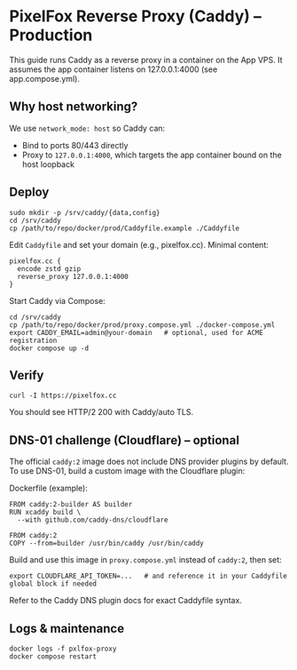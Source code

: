 # PixelFox Reverse Proxy (Caddy) – Production

This guide runs Caddy as a reverse proxy in a container on the App VPS. It assumes the app container listens on 127.0.0.1:4000 (see app.compose.yml).

## Why host networking?
We use `network_mode: host` so Caddy can:
- Bind to ports 80/443 directly
- Proxy to `127.0.0.1:4000`, which targets the app container bound on the host loopback

## Deploy
```
sudo mkdir -p /srv/caddy/{data,config}
cd /srv/caddy
cp /path/to/repo/docker/prod/Caddyfile.example ./Caddyfile
```
Edit `Caddyfile` and set your domain (e.g., pixelfox.cc). Minimal content:
```
pixelfox.cc {
  encode zstd gzip
  reverse_proxy 127.0.0.1:4000
}
```

Start Caddy via Compose:
```
cd /srv/caddy
cp /path/to/repo/docker/prod/proxy.compose.yml ./docker-compose.yml
export CADDY_EMAIL=admin@your-domain   # optional, used for ACME registration
docker compose up -d
```

## Verify
```
curl -I https://pixelfox.cc
```
You should see HTTP/2 200 with Caddy/auto TLS.

## DNS-01 challenge (Cloudflare) – optional
The official `caddy:2` image does not include DNS provider plugins by default. To use DNS-01, build a custom image with the Cloudflare plugin:

Dockerfile (example):
```
FROM caddy:2-builder AS builder
RUN xcaddy build \
  --with github.com/caddy-dns/cloudflare

FROM caddy:2
COPY --from=builder /usr/bin/caddy /usr/bin/caddy
```

Build and use this image in `proxy.compose.yml` instead of `caddy:2`, then set:
```
export CLOUDFLARE_API_TOKEN=...   # and reference it in your Caddyfile global block if needed
```
Refer to the Caddy DNS plugin docs for exact Caddyfile syntax.

## Logs & maintenance
```
docker logs -f pxlfox-proxy
docker compose restart
```

